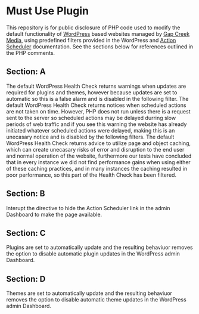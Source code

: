 # Must Use Plugin

This repository is for public disclosure of PHP code used to modify the default functionality of [WordPress](https://wordpress.org/) based websites managed by [Gap Creek Media](https://gapcreekmedia.com/), using predefined filters provided in the WordPress and [Action Scheduler](https://wordpress.org/plugins/action-scheduler/) documentation. See the sections below for references outlined in the PHP comments.

## Section: A

The default WordPress Health Check returns warnings when updates are required for plugins and themes, however because updates are set to automatic so this is a false alarm and is disabled in the following filter. The default WordPress Health Check returns notices when scheduled actions are not taken on time. However, PHP does not run unless there is a request sent to the server so scheduled actions may be delayed durring slow periods of web traffic and if you see this warning the website has already initiated whatever scheduled actions were delayed, making this is an unecasary notice and is disabled by the following filters. The default WordPress Health Check returns advice to utilize page and object caching, which can create unecasary risks of error and disruption to the end user and normal operation of the website, furthermore our tests have concluded that in every instance we did not find performance gains when using either of these caching practices, and in many instances the caching resulted in poor performance, so this part of the Health Check has been filtered.

## Section: B

Interupt the directive to hide the Action Scheduler link in the admin Dashboard to make the page available.

## Section: C

Plugins are set to automatically update and the resulting behaviuor removes the option to disable automatic plugin updates in the WordPress admin Dashboard.

## Section: D

Themes are set to automatically update and the resulting behaviuor removes the option to disable automatic theme updates in the WordPress admin Dashboard.
